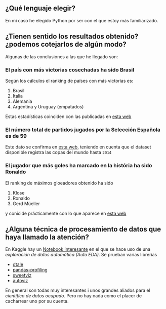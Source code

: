 ## ¿Qué lenguaje elegir?

En mi caso he elegido Python por ser con el que estoy más familiarizado.

## ¿Tienen sentido los resultados obtenido? ¿podemos cotejarlos de algún modo?

Algunas de las conclusiones a las que he llegado son:

### El país con más victorias cosechadas ha sido Brasil

Según los cálculos el ranking de países con más victorias es:

1. Brasil
1. Italia
1. Alemania
1. Argentina y Uruguay (empatados)

Estas estadísticas coinciden con las publicadas en [esta web](https://es.statista.com/grafico/22241/selecciones-de-futbol-campeonas-de-la-copa-mundial-de-la-fifa/)

### El número total de partidos jugados por la Selección Española es de 59

Este dato se confirma en [esta web](https://www.losmundialesdefutbol.com/selecciones/espana_resultados.php), teniendo en cuenta que el dataset disponible registra las copas del mundo hasta `2014`

### El jugador que más goles ha marcado en la história ha sido Ronaldo

El ranking de máximos gloeadores obtenido ha sido

1. Klose
1. Ronaldo
1. Gerd Müeller

y conicide prácticamente con lo que aparece en [esta web](https://www.losmundialesdefutbol.com/estadisticas/maximos_goleadores.php)

## ¿Alguna técnica de procesamiento de datos que haya llamado la atención?

En Kaggle hay  un [Notebook interesante](https://www.kaggle.com/code/sivaprksh/auto-eda-libraries-which-is-better) en el que se hace uso de una *exploración de datos automática (Auto EDA)*. Se prueban varias librerías

- [dtale](https://pypi.org/project/dtale/)
- [pandas-profiling](https://pypi.org/project/pandas-profiling/)
- [sweetviz](https://pypi.org/project/sweetviz/)
- [autoviz](https://pypi.org/project/autoviz/)

En general son todas muy interesantes i unos grandes aliados para el *científico de datos ocupado*. Pero no hay nada como el placer de cacharrear uno por su cuenta.

